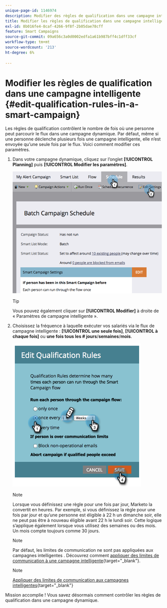 ```yaml
---
unique-page-id: 1146974
description: Modifier des règles de qualification dans une campagne intelligente - Documents Marketo - Documentation du produit
title: Modifier les règles de qualification dans une campagne intelligente
exl-id: 8b016fe4-8caf-4266-9f8f-2b05dae78cff
feature: Smart Campaigns
source-git-commit: 09a656c3a0d0002edfa1a61b987bff4c1dff33cf
workflow-type: tm+mt
source-wordcount: '213'
ht-degree: 6%

---
```


# Modifier les règles de qualification dans une campagne intelligente {#edit-qualification-rules-in-a-smart-campaign}

Les règles de qualification contrôlent le nombre de fois où une personne peut parcourir le flux dans une campagne dynamique. Par défaut, même si une personne déclenche plusieurs fois une campagne intelligente, elle n’est envoyée qu’une seule fois par le flux. Voici comment modifier ces paramètres.

1. Dans votre campagne dynamique, cliquez sur l’onglet **[!UICONTROL Planning]** puis **[!UICONTROL Modifier les paramètres]**.

   ![](assets/edit-qualification-rules-in-a-smart-campaign-1.png)

   >[!TIP]
   >
   >Vous pouvez également cliquer sur **[!UICONTROL Modifier]** à droite de « Paramètres de campagne intelligente ».

1. Choisissez la fréquence à laquelle exécuter vos salariés via le flux de campagne intelligente : **[!UICONTROL une seule fois]**, **[!UICONTROL à chaque fois]** ou **une fois tous les # jours**/**semaines**/**mois**.

   ![](assets/edit-qualification-rules-in-a-smart-campaign-2.png)

   >[!NOTE]
   >
   >Lorsque vous définissez une règle pour une fois par jour, Marketo la convertit en heures. Par exemple, si vous définissez la règle pour une fois par jour et qu’une personne est éligible à 22 h un dimanche soir, elle ne peut pas être à nouveau éligible avant 22 h le lundi soir. Cette logique s’applique également lorsque vous utilisez des semaines ou des mois. Un mois compte toujours comme 30 jours.

   >[!NOTE]
   >
   >Par défaut, les limites de communication ne sont pas appliquées aux campagnes intelligentes . Découvrez comment [appliquer des limites de communication à une campagne intelligente](/help/marketo/product-docs/core-marketo-concepts/smart-campaigns/using-smart-campaigns/apply-communication-limits-to-smart-campaign.md){target="_blank"}.

   >[!NOTE]
   >
   >[Appliquer des limites de communication aux campagnes intelligentes](/help/marketo/product-docs/core-marketo-concepts/smart-campaigns/using-smart-campaigns/apply-communication-limits-to-smart-campaign.md){target="_blank"}

Mission accomplie ! Vous savez désormais comment contrôler les règles de qualification dans une campagne dynamique.
